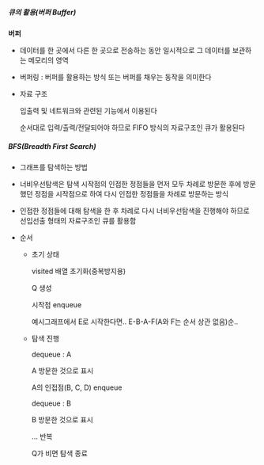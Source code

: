 ##### 큐의 활용(버퍼 Buffer)

**버퍼**

- 데이터를 한 곳에서 다른 한 곳으로 전송하는 동안 일시적으로 그 데이터를 보관하는 메모리의 영역

- 버퍼링 : 버퍼를 활용하는 방식 또는 버퍼를 채우는 동작을 의미한다

- 자료 구조
  
  입출력 및 네트워크와 관련된 기능에서 이용된다
  
  순서대로 입력/출력/전달되어야 하므로 FIFO 방식의 자료구조인 큐가 활용된다



##### BFS(Breadth First Search)

- 그래프를 탐색하는 방법

- 너비우선탐색은 탐색 시작점의 인접한 정점들을 먼저 모두 차례로 방문한 후에 방문했던 정점을 시작점으로 하여 다시 인접한 정점들을 차례로 방문하는 방식

- 인접한 정점들에 대해 탐색을 한 후 차례로 다시 너비우선탐색을 진행해야 하므로 선입선출 형태의 자료구조인 큐를 활용함

- 순서
  
  - 초기 상태
    
    visited 배열 초기화(중복방지용)
    
    Q 생성
    
    시작점 enqueue
    
    예시그래프에서 E로 시작한다면.. E-B-A-F(A와 F는 순서 상관 없음)순..
  
  - 탐색 진행
    
    dequeue : A
    
    A 방문한 것으로 표시
    
    A의 인접점(B, C, D) enqueue
    
    dequeue : B
    
    B 방문한 것으로 표시
    
    ... 반복
    
    Q가 비면 탐색 종료


